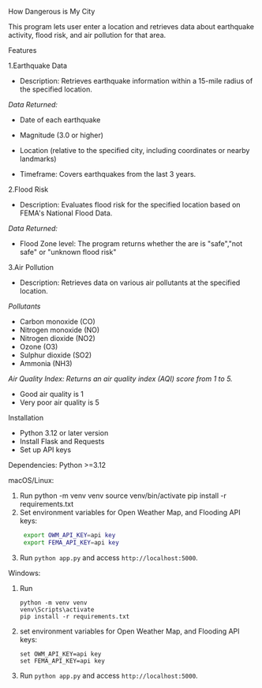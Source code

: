 How Dangerous is My City

This program lets user enter a location and retrieves data about earthquake activity, flood risk, and air 
pollution for that area.

Features

1.Earthquake Data

- Description: Retrieves earthquake information within a 15-mile radius of the specified location.
    
*Data Returned:*
- Date of each earthquake
- Magnitude (3.0 or higher)
- Location (relative to the specified city, including coordinates or nearby landmarks)
    
- Timeframe: Covers earthquakes from the last 3 years.

2.Flood Risk
    
- Description: Evaluates flood risk for the specified location based on FEMA's National Flood Data.

*Data Returned:*
- Flood Zone level: The program returns whether the are is "safe","not safe" or "unknown flood risk"

3.Air Pollution

- Description: Retrieves data on various air pollutants at the specified location.

*Pollutants*
- Carbon monoxide (CO)
- Nitrogen monoxide (NO)
- Nitrogen dioxide (NO2)
- Ozone (O3)
- Sulphur dioxide (SO2)
- Ammonia (NH3)

*Air Quality Index: Returns an air quality index (AQI) score from 1 to 5.*
- Good air quality is 1
- Very poor air quality is 5


Installation

- Python 3.12 or later version
- Install Flask and Requests
- Set up API keys
    
Dependencies: Python >=3.12

macOS/Linux:
1. Run  python -m venv venv 
        source venv/bin/activate 
        pip install -r requirements.txt
2. Set environment variables for Open Weather Map, and Flooding API keys:
   ```bash
    export OWM_API_KEY=api key
    export FEMA_API_KEY=api key
   ```
4. Run `python app.py` and access `http://localhost:5000`.

Windows:
1. Run
   ```
   python -m venv venv
   venv\Scripts\activate
   pip install -r requirements.txt
   ```

3. set environment variables for Open Weather Map, and Flooding API keys:
   ```
   set OWM_API_KEY=api key
   set FEMA_API_KEY=api key
   ```
5. Run `python app.py` and access `http://localhost:5000`.
